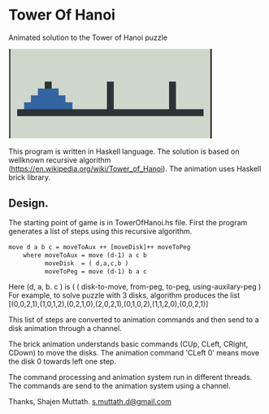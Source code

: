# Tower Of Hanoi

Animated solution to the Tower of Hanoi puzzle

<img src="th.gif" width="400">

This program is written in Haskell language.
The solution is based on wellknown recursive algorithm (https://en.wikipedia.org/wiki/Tower_of_Hanoi).
The animation uses Haskell brick library.


## Design.

The starting point of game is in TowerOfHanoi.hs file. First the program generates a list of steps using this
recursive algorithm.
```
move d a b c = moveToAux ++ [moveDisk]++ moveToPeg
    where moveToAux = move (d-1) a c b
          moveDisk  = ( d,a,c,b )
          moveToPeg = move (d-1) b a c
```
Here (d, a, b. c ) is ( ( disk-to-move, from-peg, to-peg, using-auxilary-peg  )
For example, to solve puzzle with 3 disks, algorithm produces the list  
[(0,0,2,1),(1,0,1,2),(0,2,1,0),(2,0,2,1),(0,1,0,2),(1,1,2,0),(0,0,2,1)]
  
This list of steps are converted to animation commands and then send to a disk animation through a channel.

The brick animation understands basic commands (CUp, CLeft, CRight, CDown) to move the disks.
The animation command 'CLeft 0' means move the disk 0 towards left one step. 

The command processing and animation system run in different threads. The commands are send to the animation system using a channel.


Thanks, Shajen Muttath. s.muttath.d@gmail.com
